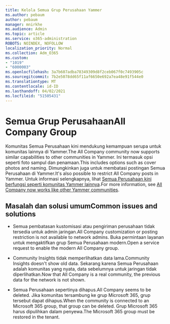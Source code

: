 ```yaml
---
title: Kelola Semua Grup Perusahaan Yammer
ms.author: pebaum
author: pebaum
manager: mnirkhe
ms.audience: Admin
ms.topic: article
ms.service: o365-administration
ROBOTS: NOINDEX, NOFOLLOW
localization_priority: Normal
ms.collection: Adm_O365
ms.custom:
- "1019"
- "6000003"
ms.openlocfilehash: 3a7b607adba78349309d8f2ceb067f0c7493905c
ms.sourcegitcommit: 7b2e5078dd65f11af6650e692a7ea48e91f544e0
ms.translationtype: MT
ms.contentlocale: id-ID
ms.lasthandoff: 04/02/2021
ms.locfileid: "51505431"
---
```

# <a name="all-company-group"></a><span data-ttu-id="15c14-102">Semua Grup Perusahaan</span><span class="sxs-lookup"><span data-stu-id="15c14-102">All Company Group</span></span>

<span data-ttu-id="15c14-103">Komunitas Semua Perusahaan kini mendukung kemampuan serupa untuk komunitas lainnya di Yammer.</span><span class="sxs-lookup"><span data-stu-id="15c14-103">The All Company community now supports similar capabilities to other communities in Yammer.</span></span> <span data-ttu-id="15c14-104">Ini termasuk opsi seperti foto sampul dan penamaan.</span><span class="sxs-lookup"><span data-stu-id="15c14-104">This includes options such as cover photos and naming.</span></span> <span data-ttu-id="15c14-105">Dimungkinkan juga untuk membatasi postingan Semua Perusahaan di Yammer.</span><span class="sxs-lookup"><span data-stu-id="15c14-105">It's also possible to restrict All Company posts in Yammer.</span></span> <span data-ttu-id="15c14-106">Untuk informasi selengkapnya, lihat [Semua Perusahaan kini berfungsi seperti komunitas Yammer lainnya](https://docs.microsoft.com/yammer/manage-yammer-groups/yammer-all-company-yammer-community).</span><span class="sxs-lookup"><span data-stu-id="15c14-106">For more information, see [All Company now works like other Yammer communities](https://docs.microsoft.com/yammer/manage-yammer-groups/yammer-all-company-yammer-community).</span></span>

## <a name="common-issues-and-solutions"></a><span data-ttu-id="15c14-107">Masalah dan solusi umum</span><span class="sxs-lookup"><span data-stu-id="15c14-107">Common issues and solutions</span></span>

- <span data-ttu-id="15c14-108">Semua pembatasan kustomisasi atau pengiriman perusahaan tidak tersedia untuk admin jaringan.</span><span class="sxs-lookup"><span data-stu-id="15c14-108">All Company customization or posting restriction is not available to network admins.</span></span> <span data-ttu-id="15c14-109">Buka permintaan layanan untuk mengaktifkan grup Semua Perusahaan modern.</span><span class="sxs-lookup"><span data-stu-id="15c14-109">Open a service request to enable the modern All Company group.</span></span>

- <span data-ttu-id="15c14-110">Community Insights tidak memperlihatkan data lama.</span><span class="sxs-lookup"><span data-stu-id="15c14-110">Community Insights doesn't show old data.</span></span> <span data-ttu-id="15c14-111">Sekarang karena Semua Perusahaan adalah komunitas yang nyata, data sebelumnya untuk jaringan tidak diperlihatkan.</span><span class="sxs-lookup"><span data-stu-id="15c14-111">Now that All Company is a real community, the previous data for the network is not shown.</span></span>

- <span data-ttu-id="15c14-112">Semua Perusahaan sepertinya dihapus.</span><span class="sxs-lookup"><span data-stu-id="15c14-112">All Company seems to be deleted.</span></span> <span data-ttu-id="15c14-113">Jika komunitas tersambung ke grup Microsoft 365, grup tersebut dapat dihapus.</span><span class="sxs-lookup"><span data-stu-id="15c14-113">When the community is connected to an Microsoft 365 group, that group can be deleted.</span></span> <span data-ttu-id="15c14-114">Grup Microsoft 365 harus dipulihkan dalam penyewa.</span><span class="sxs-lookup"><span data-stu-id="15c14-114">The Microsoft 365 group must be restored in the tenant.</span></span>

